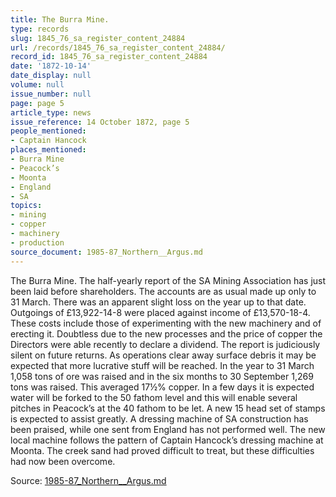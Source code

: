 ```yaml
---
title: The Burra Mine.
type: records
slug: 1845_76_sa_register_content_24884
url: /records/1845_76_sa_register_content_24884/
record_id: 1845_76_sa_register_content_24884
date: '1872-10-14'
date_display: null
volume: null
issue_number: null
page: page 5
article_type: news
issue_reference: 14 October 1872, page 5
people_mentioned:
- Captain Hancock
places_mentioned:
- Burra Mine
- Peacock’s
- Moonta
- England
- SA
topics:
- mining
- copper
- machinery
- production
source_document: 1985-87_Northern__Argus.md
---
```


The Burra Mine.  The half-yearly report of the SA Mining Association has just been laid before shareholders.  The accounts are as usual made up only to 31 March.  There was an apparent slight loss on the year up to that date.  Outgoings of £13,922-14-8 were placed against income of £13,570-18-4.  These costs include those of experimenting with the new machinery and of erecting it.  Doubtless due to the new processes and the price of copper the Directors were able recently to declare a dividend.  The report is judiciously silent on future returns.  As operations clear away surface debris it may be expected that more lucrative stuff will be reached.  In the year to 31 March 1,058 tons of ore was raised and in the six months to 30 September 1,269 tons was raised.  This averaged 17½% copper.  In a few days it is expected water will be forked to the 50 fathom level and this will enable several pitches in Peacock’s at the 40 fathom to be let.  A new 15 head set of stamps is expected to assist greatly.  A dressing machine of SA construction has been praised, while one sent from England has not performed well.  The new local machine follows the pattern of Captain Hancock’s dressing machine at Moonta.  The creek sand had proved difficult to treat, but these difficulties had now been overcome.

Source: [1985-87_Northern__Argus.md](/downloads/markdown/1985-87_Northern__Argus.md)
